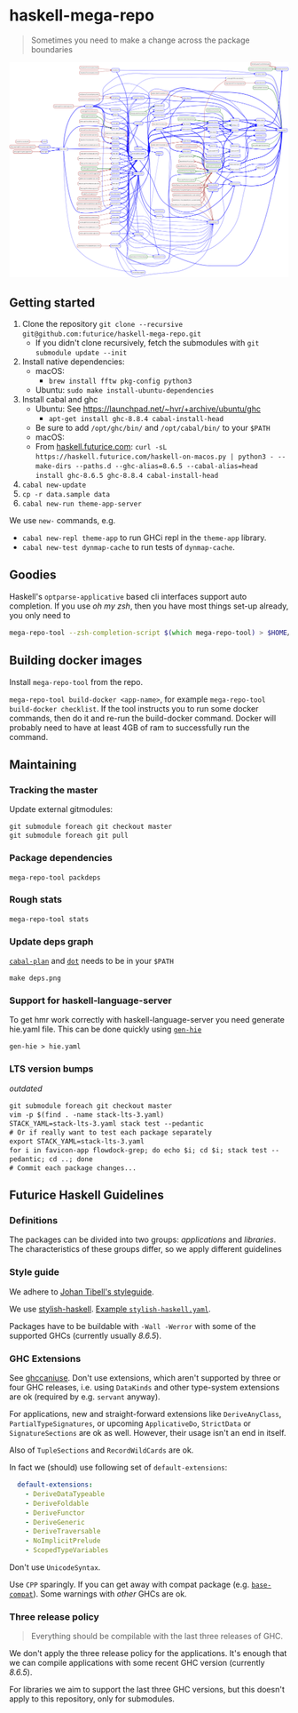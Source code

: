 # haskell-mega-repo

> Sometimes you need to make a change across the package boundaries

![dependency graph](https://raw.githubusercontent.com/futurice/haskell-mega-repo/master/deps.png)

## Getting started

1. Clone the repository `git clone --recursive git@github.com:futurice/haskell-mega-repo.git`
    - If you didn't clone recursively, fetch the submodules with `git submodule update --init`
2. Install native dependencies:
    - macOS:
        - `brew install fftw pkg-config python3`
    - Ubuntu: `sudo make install-ubuntu-dependencies`
3. Install cabal and ghc
    - Ubuntu: See https://launchpad.net/~hvr/+archive/ubuntu/ghc
        - `apt-get install ghc-8.8.4 cabal-install-head`
	- Be sure to add `/opt/ghc/bin/` and `/opt/cabal/bin/` to your `$PATH`
    - macOS:
	- From [haskell.futurice.com](https://haskell.futurice.com/): `curl -sL https://haskell.futurice.com/haskell-on-macos.py | python3 - --make-dirs --paths.d --ghc-alias=8.6.5 --cabal-alias=head install ghc-8.6.5 ghc-8.8.4 cabal-install-head`
4. `cabal new-update`
5. `cp -r data.sample data`
6. `cabal new-run theme-app-server`

We use `new-` commands, e.g.
- `cabal new-repl theme-app` to run GHCi repl in the `theme-app` library.
- `cabal new-test dynmap-cache` to run tests of `dynmap-cache`.

## Goodies

Haskell's `optparse-applicative` based cli interfaces support auto completion.
If you use *oh my zsh*, then you have most things set-up already, you only need to

```zsh
mega-repo-tool --zsh-completion-script $(which mega-repo-tool) > $HOME/.oh-my-zsh/completions/_mega-repo-tool
```

## Building docker images

Install `mega-repo-tool` from the repo.

`mega-repo-tool build-docker <app-name>`, for example
`mega-repo-tool build-docker checklist`.
If the tool instructs you to run some docker commands, then do it and re-run the build-docker command. Docker will probably need to have at least 4GB of ram to successfully run the command.

## Maintaining

### Tracking the master

Update external gitmodules:

```
git submodule foreach git checkout master
git submodule foreach git pull
```

### Package dependencies

```
mega-repo-tool packdeps
```

### Rough stats

```
mega-repo-tool stats
```

### Update deps graph
[`cabal-plan`](https://hackage.haskell.org/package/cabal-plan) and [`dot`](https://graphviz.org/) needs to be in your `$PATH`

```
make deps.png
```

### Support for haskell-language-server

To get hmr work correctly with haskell-language-server you need generate hie.yaml file. This can be done quickly using [`gen-hie`](https://github.com/Avi-D-coder/implicit-hie)

```
gen-hie > hie.yaml
```

### LTS version bumps

*outdated*

```
git submodule foreach git checkout master
vim -p $(find . -name stack-lts-3.yaml)
STACK_YAML=stack-lts-3.yaml stack test --pedantic
# Or if really want to test each package separately
export STACK_YAML=stack-lts-3.yaml
for i in favicon-app flowdock-grep; do echo $i; cd $i; stack test --pedantic; cd ..; done
# Commit each package changes...
```

## Futurice Haskell Guidelines

### Definitions

The packages can be divided into two groups: *applications* and *libraries*.
The characteristics of these groups differ, so we apply different guidelines

### Style guide

We adhere to [Johan Tibell's styleguide](https://github.com/tibbe/haskell-style-guide/blob/master/haskell-style.md).

We use [stylish-haskell](https://github.com/jaspervdj/stylish-haskell).
[Example `stylish-haskell.yaml`](https://github.com/futurice/haskell-servant-status/blob/master/.stylish-haskell.yaml).

Packages have to be buildable with `-Wall -Werror` with some of the supported
GHCs (currently usually *8.6.5*).

### GHC Extensions

See [ghccaniuse](http://damianfral.github.io/ghcaniuse/). Don't use extensions,
which aren't supported by three or four GHC releases, i.e. using `DataKinds`
and other type-system extensions are ok (required by e.g. `servant` anyway).

For applications, new and straight-forward extensions like `DeriveAnyClass`,
`PartialTypeSignatures`, or upcoming `ApplicativeDo`, `StrictData` or
`SignatureSections` are ok as well. However, their usage isn't an end in
itself.

Also of `TupleSections` and `RecordWildCards` are ok.

In fact we (should) use following set of `default-extensions`:

```yaml
  default-extensions:
    - DeriveDataTypeable
    - DeriveFoldable
    - DeriveFunctor
    - DeriveGeneric
    - DeriveTraversable
    - NoImplicitPrelude
    - ScopedTypeVariables
```

Don't use `UnicodeSyntax`.

Use `CPP` sparingly. If you can get away with compat package (e.g.
[`base-compat`](http://hackage.haskell.org/package/base-compat)).  Some
warnings with *other* GHCs are ok.

### Three release policy

> Everything should be compilable with the last three releases of GHC.

We don't apply the three release policy for the applications. It's enough that
we can compile applications with some recent GHC version (currently *8.6.5*).

For libraries we aim to support the last three GHC versions, but this
doesn't apply to this repository, only for submodules.
